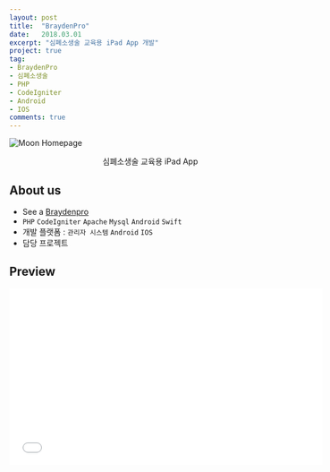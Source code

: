 ```yaml
---
layout: post
title:  "BraydenPro"
date:   2018.03.01
excerpt: "심폐소생술 교육용 iPad App 개발"
project: true
tag:
- BraydenPro
- 심폐소생술
- PHP
- CodeIgniter
- Android
- IOS
comments: true
---
```


![Moon Homepage](https://i.ytimg.com/vi/g8JhG36vrwg/maxresdefault.jpg)   

<center>심폐소생술 교육용 iPad App</center>

## About us
* See a [Braydenpro](http://www.educube.co.kr/)
* `PHP` `CodeIgniter` `Apache` `Mysql` `Android` `Swift`
* 개발 플랫폼 : `관리자 시스템` `Android` `IOS`
* 담당 프로젝트

## Preview

<iframe width="560" height="315" src="//www.youtube.com/embed/bO1rsJimejA" frameborder="0"> </iframe>

